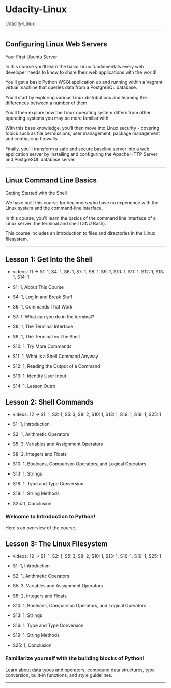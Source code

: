# Udacity-Linux
Udacity-Linux



-------


## Configuring Linux Web Servers
Your First Ubuntu Server

In this course you'll learn the basic Linux fundamentals every web developer needs to know to share their web applications with the world! 

You'll get a basic Python WSGI application up and running within a Vagrant virtual machine that queries data from a PostgreSQL database.

You'll start by exploring various Linux distributions and learning the differences between a number of them. 

You'll then explore how the Linux operating system differs from other operating systems you may be more familiar with. 

With this base knowledge, you'll then move into Linux security - covering topics such as file permissions, user management, package management and configuring firewalls.

Finally, you'll transform a safe and secure baseline server into a web application server by installing and configuring the Apache HTTP Server and PostgreSQL database server.



-------

## Linux Command Line Basics
Getting Started with the Shell

We have built this course for beginners who have no experience with the Linux system and the command-line interface.

In this course, you'll learn the basics of the command line interface of a Linux server: the terminal and shell (GNU Bash). 

This course includes an introduction to files and directories in the Linux filesystem.

-------

## Lesson 1: Get Into the Shell

- videos: 11  ->   S1: 1, S4: 1, S6: 1, S7: 1, S8: 1, S9: 1, S10: 1, S11: 1, S12: 1, S13: 1, S14: 1

- S1: 1, About This Course 

- S4: 1, Log In and Break Stuff

- S6: 1, Commands That Work

- S7: 1, What can you do in the terminal?

- S8: 1, The Terminal Interface

- S9: 1, The Terminal vs The Shell 

- S10: 1, Try More Commands

- S11: 1, What is a Shell Command Anyway

- S12: 1, Reading the Output of a Command

- S13: 1, Identify User Input

- S14: 1, Lesson Outro




## Lesson 2: Shell Commands

- videos: 12  ->   S1: 1, S2: 1, S5: 3, S8: 2, S10: 1, S13: 1, S16: 1, S19: 1, S25: 1

- S1: 1, Introduction

- S2: 1, Arithmetic Operators

- S5: 3, Variables and Assignment Operators

- S8: 2, Integers and Floats

- S10: 1, Booleans, Comparison Operators, and Logical Operators

- S13: 1, Strings

- S16: 1, Type and Type Conversion

- S19: 1, String Methods

- S25: 1, Conclusion


### Welcome to Introduction to Python! 

Here's an overview of the course.


## Lesson 3: The Linux Filesystem
- videos: 12  ->   S1: 1, S2: 1, S5: 3, S8: 2, S10: 1, S13: 1, S16: 1, S19: 1, S25: 1

- S1: 1, Introduction

- S2: 1, Arithmetic Operators

- S5: 3, Variables and Assignment Operators

- S8: 2, Integers and Floats

- S10: 1, Booleans, Comparison Operators, and Logical Operators

- S13: 1, Strings

- S16: 1, Type and Type Conversion

- S19: 1, String Methods

- S25: 1, Conclusion


### Familiarize yourself with the building blocks of Python! 

Learn about data types and operators, compound data structures, type conversion, built-in functions, and style guidelines.




-------



